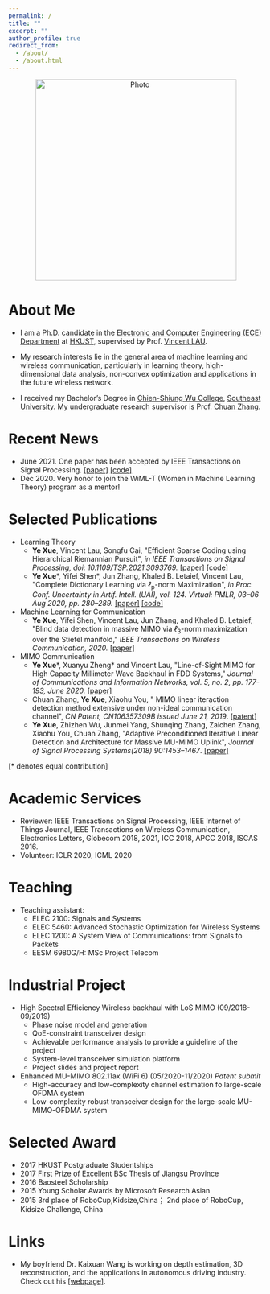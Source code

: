 ```yaml
---
permalink: /
title: ""
excerpt: ""
author_profile: true
redirect_from: 
  - /about/
  - /about.html
---
```


<p align="center">
  <img src="https://github.com/yokoxue/yokoxue.github.io/blob/master/images/myphoto.jpg?raw=true" alt="Photo" style="width: 400px;"/> 
</p>

# About Me
* I am a Ph.D. candidate in the [Electronic and Computer Engineering (ECE) Department](https://www.ece.ust.hk/) at [HKUST](https://www.ust.hk/), supervised by Prof. [Vincent LAU](https://eeknlau.home.ece.ust.hk/HKUST-Office-HomePage/HKUST_Home.html). 

* My research interests lie in the general area of machine learning and wireless communication, particularly in learning theory, high-dimensional data analysis, non-convex optimization and applications in the future wireless network. 

* I received my Bachelor’s Degree in [Chien-Shiung Wu College](https://wjx.seu.edu.cn/wjxen/), [Southeast University](https://www.seu.edu.cn/english/). My undergraduate research supervisor is Prof. [Chuan Zhang](https://scholar.google.com/citations?user=iWOmEqMAAAAJ&hl=en).

# Recent News
* June 2021. One paper has been accepted by  IEEE Transactions on Signal Processing. [[paper]](https://arxiv.org/abs/2104.10314) [[code]](https://github.com/yokoxue/HRP) 
* Dec 2020. Very honor to join the WiML-T (Women in Machine Learning Theory) program as a mentor!


# Selected Publications
* Learning Theory
   -  <b>Ye Xue</b>,  Vincent Lau, Songfu Cai, "Efficient Sparse Coding using Hierarchical Riemannian Pursuit", <i>in IEEE Transactions on Signal Processing, doi: 10.1109/TSP.2021.3093769.</i> [[paper]](https://arxiv.org/abs/2104.10314) [[code]](https://github.com/yokoxue/HRP) 
  -  <b>Ye Xue</b>\*, Yifei Shen\*, Jun Zhang, Khaled B. Letaief, Vincent Lau, "Complete Dictionary Learning via <i>ℓ</i><sub>p</sub>-norm Maximization", <i>in Proc. Conf. Uncertainty in Artif. Intell. (UAI), vol. 124. Virtual: PMLR, 03–06 Aug 2020, pp. 280–289.</i> [[paper]](http://proceedings.mlr.press/v124/shen20a.html) [[code]](https://github.com/yokoxue/LpDL) 
* Machine Learning for Communication
  - <b>Ye Xue</b>, Yifei Shen, Vincent Lau, Jun Zhang, and Khaled B. Letaief, "Blind data detection in massive MIMO via <i>ℓ</i><sub>3</sub>-norm maximization over the Stiefel manifold," <i>IEEE Transactions on Wireless Communication, 2020.</i> [[paper]](https://ieeexplore.ieee.org/document/9246702)
* MIMO Communication
  - <b>Ye Xue</b>\*, Xuanyu Zheng\* and Vincent Lau, "Line-of-Sight MIMO for High Capacity Millimeter Wave Backhaul in FDD Systems," <i> Journal of Communications and Information Networks, vol. 5, no. 2, pp. 177-193, June 2020.</i> [[paper]](https://ieeexplore.ieee.org/abstract/document/9130434)
  - Chuan Zhang,  <b>Ye Xue</b>,   Xiaohu You, " MIMO linear iteraction detection method extensive under non-ideal communication channel", <i>CN Patent, CN106357309B issued June 21, 2019</i>. [[patent]](https://patents.google.com/patent/CN106357309B/en?oq=CN106357309B)
  - <b>Ye Xue</b>,  Zhizhen Wu, Junmei Yang, Shunqing Zhang, Zaichen Zhang, Xiaohu You,  Chuan Zhang, "Adaptive Preconditioned Iterative Linear Detection and Architecture for Massive MU-MIMO Uplink",  <i>Journal of Signal Processing Systems(2018) 90:1453–1467</i>. [[paper]](https://link.springer.com/article/10.1007/s11265-017-1317-8) 
 

[\* denotes equal contribution]

# Academic Services
* Reviewer: IEEE Transactions on Signal Processing, IEEE Internet of Things Journal, IEEE Transactions on Wireless Communication, Electronics Letters, Globecom 2018, 2021, ICC 2018, APCC 2018, ISCAS 2016.
* Volunteer: ICLR 2020, ICML 2020

# Teaching
* Teaching assistant:
  - ELEC 2100: Signals and Systems
  - ELEC 5460: Advanced Stochastic Optimization for Wireless Systems 
  - ELEC 1200: A System View of Communications: from Signals to Packets
  - EESM 6980G/H: MSc Project Telecom

# Industrial Project
* High Spectral Efficiency Wireless backhaul with LoS MIMO (09/2018-09/2019)
    - Phase noise model and generation
    - QoE-constraint transceiver design
    - Achievable performance analysis to provide a guideline of the project
    - System-level transceiver simulation platform
    - Project slides and project report
* Enhanced MU-MIMO 802.11ax (WiFi 6) (05/2020-11/2020) <i> Patent submit </i>
    - High-accuracy and low-complexity channel estimation fo large-scale OFDMA system
    - Low-complexity robust transceiver design for the large-scale MU-MIMO-OFDMA system

# Selected Award
* 2017 HKUST Postgraduate Studentships 
* 2017 First Prize of Excellent BSc Thesis of Jiangsu Province 
* 2016 Baosteel Scholarship 
* 2015 Young Scholar Awards by Microsoft Research Asian 
* 2015 3rd place of RoboCup,Kidsize,China； 2nd place of RoboCup, Kidsize Challenge, China

# Links
* My boyfriend Dr. Kaixuan Wang is working on depth estimation, 3D reconstruction, and the applications in autonomous driving industry. Check out his [[webpage]](https://wang-kx.github.io/).

